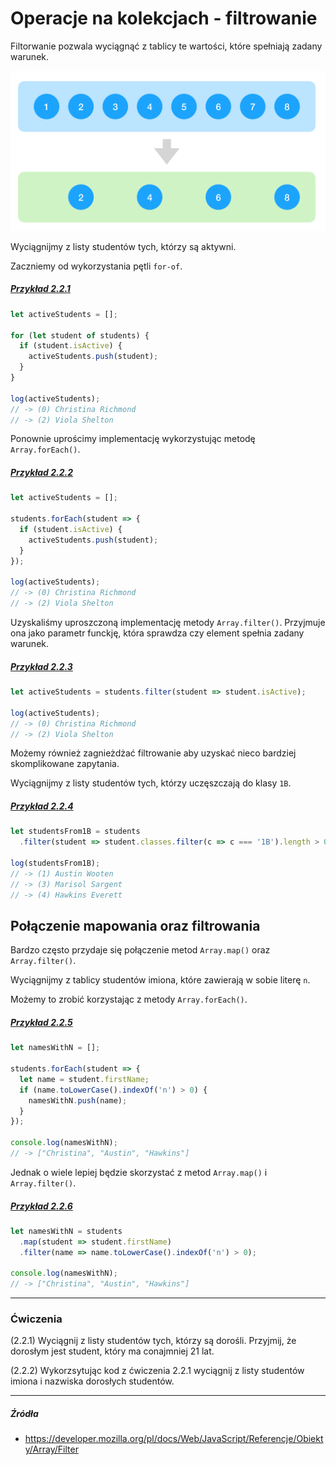 # Operacje na kolekcjach - filtrowanie

Filtorwanie pozwala wyciągnąć z tablicy te wartości, które spełniają zadany warunek.

![](/assets/coll_filter.png)

Wyciągnijmy z listy studentów tych, którzy są aktywni.

Zaczniemy od wykorzystania pętli `for-of`.

##### [Przykład 2.2.1](https://codepen.io/mmotel/pen/NgbNpL)
```js
let activeStudents = [];

for (let student of students) {
  if (student.isActive) {
    activeStudents.push(student);
  }
}

log(activeStudents);
// -> (0) Christina Richmond
// -> (2) Viola Shelton
```

Ponownie uprościmy implementację wykorzystując metodę `Array.forEach()`.

##### [Przykład 2.2.2](https://codepen.io/mmotel/pen/MobyQN)
```js
let activeStudents = [];

students.forEach(student => {
  if (student.isActive) {
    activeStudents.push(student);
  }
});

log(activeStudents);
// -> (0) Christina Richmond
// -> (2) Viola Shelton
```

Uzyskaliśmy uproszczoną implementację metody `Array.filter()`. Przyjmuje ona jako parametr funckję, która sprawdza czy element spełnia zadany warunek.

##### [Przykład 2.2.3](https://codepen.io/mmotel/pen/YQpqLr)
```js
let activeStudents = students.filter(student => student.isActive);

log(activeStudents);
// -> (0) Christina Richmond
// -> (2) Viola Shelton
```

Możemy również zagnieżdżać filtrowanie aby uzyskać nieco bardziej skomplikowane zapytania.

Wyciągnijmy z listy studentów tych, którzy uczęszczają do klasy `1B`.

##### [Przykład 2.2.4](https://codepen.io/mmotel/pen/qjqZKR)
```js
let studentsFrom1B = students
  .filter(student => student.classes.filter(c => c === '1B').length > 0);

log(studentsFrom1B);
// -> (1) Austin Wooten
// -> (3) Marisol Sargent
// -> (4) Hawkins Everett
```

## Połączenie mapowania oraz filtrowania

Bardzo często przydaje się połączenie metod `Array.map()` oraz `Array.filter()`.

Wyciągnijmy z tablicy studentów imiona, które zawierają w sobie literę `n`.

Możemy to zrobić korzystając z metody `Array.forEach()`.

##### [Przykład 2.2.5](https://codepen.io/mmotel/pen/XgNKpM)
```js
let namesWithN = [];
    
students.forEach(student => {
  let name = student.firstName;
  if (name.toLowerCase().indexOf('n') > 0) {
    namesWithN.push(name);
  }
});

console.log(namesWithN);
// -> ["Christina", "Austin", "Hawkins"]
```

Jednak o wiele lepiej będzie skorzystać z metod `Array.map()` i `Array.filter()`.

##### [Przykład 2.2.6](https://codepen.io/mmotel/pen/GENqqw)
```js
let namesWithN = students
  .map(student => student.firstName)
  .filter(name => name.toLowerCase().indexOf('n') > 0);

console.log(namesWithN);
// -> ["Christina", "Austin", "Hawkins"]
```

---

### Ćwiczenia

(2.2.1) Wyciągnij z listy studentów tych, którzy są dorośli. Przyjmij, że dorosłym jest student, który ma conajmniej 21 lat.

(2.2.2) Wykorzsytując kod z ćwiczenia 2.2.1 wyciągnij z listy studentów imiona i nazwiska dorosłych studentów.

---

##### Źródła

* https://developer.mozilla.org/pl/docs/Web/JavaScript/Referencje/Obiekty/Array/Filter